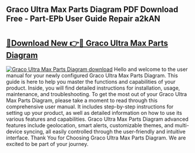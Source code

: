 ## Graco Ultra Max Parts Diagram PDF Download Free - Part-EPb User Guide Repair a2kAN

# <h2><a href="http://dfqetu.blite.top/?on=Graco+Ultra+Max+Parts+Diagram">🔗Download New 👉🔴 Graco Ultra Max Parts Diagram</a></h2>

[![Graco Ultra Max Parts Diagram download](https://i.imgur.com/lujVjoI.png)](http://dfqetu.blite.top/?on=Graco+Ultra+Max+Parts+Diagram)
Hello and welcome to the user manual for your newly configured Graco Ultra Max Parts Diagram. This guide is here to help you master the functions and capabilities of your product. Inside, you will find detailed instructions for installation, usage, maintenance, and troubleshooting. To get the most out of your Graco Ultra Max Parts Diagram, please take a moment to read through this comprehensive user manual. It includes step-by-step instructions for setting up your product, as well as detailed information on how to use its various features and capabilities. Graco Ultra Max Parts Diagram advanced features include geolocation, smart alerts, customizable themes, and multi-device syncing, all easily controlled through the user-friendly and intuitive interface. Thank You for Choosing Graco Ultra Max Parts Diagram. We are excited to be part of your journey.

